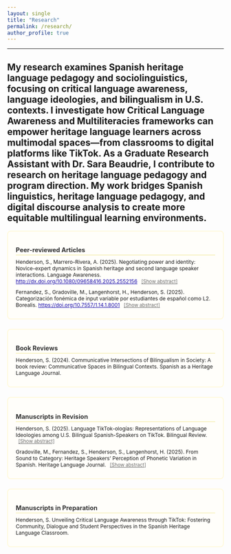 ```yaml
---
layout: single
title: "Research"
permalink: /research/
author_profile: true
---
```


<style>
  .research-section {
    border: 2px solid #fff9db;
    border-radius: 8px;
    padding: 14px 18px;
    margin-bottom: 22px;
    background-color: #fffefa;
  }

  .research-section h2 {
    font-size: 0.9rem;
    margin-bottom: 8px;
    color: #333;
    border-bottom: 1.5px solid #f0e68c;
    padding-bottom: 3px;
  }

  .paper-item {
    font-size: 0.75rem;
    margin-bottom: 10px;
  }

  .paper-item em {
    font-style: italic;
  }

  .abstract-toggle {
    cursor: pointer;
    font-size: 0.7rem;
    color: #6a6a6a;
    text-decoration: underline;
    margin-left: 6px;
  }

  .abstract-text {
    font-size: 0.7rem;
    margin-top: 5px;
    padding-left: 14px;
    color: #555;
    display: none;
  }

  .doi-link {
    color: #1a0dab;
    text-decoration: underline;
  }

  .page-title, h1 {
    font-size: 1.15rem;
    font-weight: 600;
    margin-bottom: 1rem;
    color: #222;
  }
</style>

---
My research examines Spanish heritage language pedagogy and sociolinguistics, focusing on critical language awareness, language ideologies, and bilingualism in U.S. contexts. I investigate how Critical Language Awareness and Multiliteracies frameworks can empower heritage language learners across multimodal spaces—from classrooms to digital platforms like TikTok.
As a Graduate Research Assistant with Dr. Sara Beaudrie, I contribute to research on heritage language pedagogy and program direction. My work bridges Spanish linguistics, heritage language pedagogy, and digital discourse analysis to create more equitable multilingual learning environments.
---

<!-- Peer-reviewed Articles -->
<div class="research-section">
  <h2>Peer-reviewed Articles</h2>

  <div class="paper-item">
    Henderson, S., Marrero-Rivera, A. (2025). Negotiating power and identity: Novice-expert dynamics in Spanish heritage and second language speaker interactions. Language Awareness. 
    <a href="http://dx.doi.org/10.1080/09658416.2025.2552156" target="_blank" rel="noopener noreferrer" class="doi-link">http://dx.doi.org/10.1080/09658416.2025.2552156</a>
    <span class="abstract-toggle" onclick="this.nextElementSibling.style.display = (this.nextElementSibling.style.display === 'block' ? 'none' : 'block');">
      [Show abstract]
    </span>
    <div class="abstract-text"> 
      Expert and novice identities that individuals assume reveal power dynamics as they emerge and evolve throughout talk-in interaction. While prior research   has predominantly focused on conversation strategies within the native/non-native speaker dichotomy, this study challenges that binary by incorporating multilingual individuals to portray the dynamics of multilingual communities. Specifically, we analyze novice-expert identity construction through a case study of a Spanish heritage language (SHL) speaker, Mario, using conversation analysis of his video conferencing interactions with second language (L2) speakers. By analyzing references to expertise and conversation strategies, the research explores power dynamics in multilingual contexts. Findings reveal that L2 speakers consistently reference their expertise and employ frequent conversation strategies such as topic control and shift to exert conversational power. Conversely, the SHL speaker demonstrates a fluid orientation to the novice-expert identity, often resisting the expert role due to potential linguistic insecurity or societal stigmatisation of non-standard varieties. These dynamics reflect broader societal structures of linguistic power and privilege, particularly the undervaluation of SHL speakers’ language abilities. The study provides insight into complexities of identity negotiation in multilingual environments by examining how an SHL speaker navigates fluid epistemic positioning, and suggests pedagogical strategies for supporting more equitable interactions in mixed-language classrooms.
    </div>
  </div>

  <div class="paper-item">
    Fernandez, S., Gradoville, M., Langenhorst, H., Henderson, S. (2025). Categorización fonémica de input variable por estudiantes de español como L2. Borealis. 
    <a href="https://doi.org/10.7557/1.14.1.8001" target="_blank" rel="noopener noreferrer" class="doi-link">https://doi.org/10.7557/1.14.1.8001</a>
    <span class="abstract-toggle" onclick="this.nextElementSibling.style.display = (this.nextElementSibling.style.display === 'block' ? 'none' : 'block');">
      [Show abstract]
    </span>
    <div class="abstract-text">
      Este estudio analiza la categorización de input fonético variable por estudiantes de español como segunda lengua (L2), centrándose en los desafíos de reconocer y adquirir vocabulario nuevo en un contexto caracterizado por una notable variabilidad en el habla. Aunque el español presenta una amplia variedad de formas dialectales y sociales, los aprendices rara vez se exponen a dicha variación en el aula. Por lo tanto, un elemento clave de esta investigación es la fricativa palato-alveolar sorda [ʃ], ausente en la mayoría de las variedades del español, pero que puede surgir como alófono de /ʧ/ o /ʝ/ en algunas regiones. Este estudio busca determinar la habilidad de ciertos individuos para categorizar fonéticamente variedades con las que no están familiarizados. La investigación incluyó a 23 estudiantes de tercer año de español en una universidad del suroeste de los Estados Unidos. Los resultados indican que los participantes categorizaron correctamente la mayoría de las combinaciones hablante-fonema en más del 85 % de los casos, pero tuvieron dificultades significativas con el fonema /ʝ/ producido por la hablante rioplatense, donde la precisión cayó al 9.8 %. Curiosamente, la exposición previa al español rioplatense no mejoró significativamente la precisión en la identificación de sonidos, lo que sugiere que otros factores pueden influir en la categorización fonética de los aprendices.
    </div>
  </div>
</div>

<!-- Book Reviews -->
<div class="research-section">
  <h2>Book Reviews</h2>

  <div class="paper-item">
    Henderson, S. (2024). Communicative Intersections of Bilingualism in Society: A book review: Communicative Spaces in Bilingual Contexts. Spanish as a Heritage Language Journal.
  </div>
</div>

<!-- Manuscripts in Revision -->
<div class="research-section">
  <h2>Manuscripts in Revision</h2>

  <div class="paper-item">
    Henderson, S. (2025). Language TikTok-ologías: Representations of Language Ideologies among U.S. Bilingual Spanish-Speakers on TikTok. Bilingual Review.
    <span class="abstract-toggle" onclick="this.nextElementSibling.style.display = (this.nextElementSibling.style.display === 'block' ? 'none' : 'block');">
      [Show abstract]
    </span>
    <div class="abstract-text">
      The present study examines how language ideologies related to U.S. English-Spanish bilingualism is represented and negotiated on the social networking site (SNS) TikTok. Drawing from a data set of 100 highly engaged videos tagged with #Spanglish, the analysis applies Fuller & Leeman’s (2020) framework of U.S. language ideologies to identify and interpret emerging patterns.  The most prominent ideologies identified were the Standard Language Ideology, Differential Bilingualism, Heteroglossic Language Ideologies, and Spanish as Essential to Latinx Identity. Although many videos reproduced dominant linguistic hierarchies, often implicitly, many others offered critique, resistance or even reappropriation through humor, storytelling and layered multimodal creativity. These patterns reveal how TikTok is not only for entertainment, but it serves as a discursive space where younger bilingual users navigate issues of legitimacy, identity and belonging. The findings underscore the ideological significance of digital participation and suggest a shifting sociolinguistic landscape in which stigmatized varieties and bilingual practices continue to gain greater visibility and affirmation through online interaction. 
    </div>
  </div>

  <div class="paper-item">
    Gradoville, M., Fernandez, S., Henderson, S., Langenhorst, H. (2025). From Sound to Category: Heritage Speakers’ Perception of Phonetic Variation in Spanish. Heritage Language Journal.
    <span class="abstract-toggle" onclick="this.nextElementSibling.style.display = (this.nextElementSibling.style.display === 'block' ? 'none' : 'block');">
      [Show abstract]
    </span>
    <div class="abstract-text">
      This study examines how heritage Spanish speakers perceive phonetic input from a non-local Spanish variety, focusing on their ability to identify sounds they may not have encountered before. Heritage speakers of Mexican Spanish enrolled in advanced Spanish courses (N=27) completed a perception task with sentences featuring regional variants. The task featured invented place names that included target (/ʧ/, /ʝ/) or distractor sounds. Sentences were spoken by speakers from Rioplatense, Puerto Rican, Sonorense, and Central Mexican Spanish varieties. Results revealed high accuracy (≥89.5%) for most speaker-phoneme combinations, except for identifying Rioplatense /ʝ/ as [ʃ], where accuracy was only 11.4%. Exposure to an Argentine instructor did not significantly improve recognition. These findings suggest that, although comprehension of real words with unfamiliar phonetic variants may not be heavily affected, accurate perception of unfamiliar words requires increased exposure, raising questions about how much linguistic input is necessary for developing perceptual adaptability.
    </div>
  </div>
</div>

<!-- Manuscripts in Preparation -->
<div class="research-section">
  <h2>Manuscripts in Preparation</h2>

  <div class="paper-item">
    Henderson, S. Unveiling Critical Language Awareness through TikTok: Fostering Community, Dialogue and Student Perspectives in the Spanish Heritage Language Classroom.
  </div>
</div>


